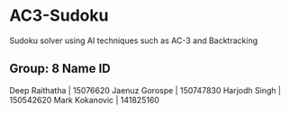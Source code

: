 # AC3-Sudoku
Sudoku solver using AI techniques such as AC-3 and Backtracking

Group: 8
Name             ID
------------------------
Deep Raithatha | 15076620
Jaenuz Gorospe | 150747830
Harjodh Singh  | 150542620
Mark Kokanovic | 141825160

